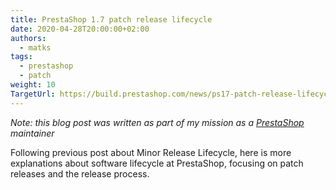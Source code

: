 ```yaml
---
title: PrestaShop 1.7 patch release lifecycle
date: 2020-04-28T20:00:00+02:00
authors:
  - matks
tags:
  - prestashop
  - patch
weight: 10
TargetUrl: https://build.prestashop.com/news/ps17-patch-release-lifecycle/
---
```


_Note: this blog post was written as part of my mission as a [PrestaShop](https://www.prestashop-project.org/) maintainer_

Following previous post about Minor Release Lifecycle, here is more explanations about software lifecycle at PrestaShop, focusing on patch releases and the release process.

<!--more-->
